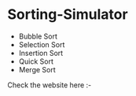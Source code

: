 
# Sorting-Simulator

- Bubble Sort
- Selection Sort
- Insertion Sort
- Quick Sort
- Merge Sort


Check the website here :-

